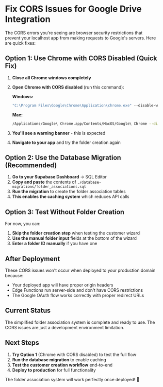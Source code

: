 # Fix CORS Issues for Google Drive Integration

The CORS errors you're seeing are browser security restrictions that prevent your localhost app from making requests to Google's servers. Here are quick fixes:

## Option 1: Use Chrome with CORS Disabled (Quick Fix)

1. **Close all Chrome windows completely**
2. **Open Chrome with CORS disabled** (run this command):
   
   **Windows:**
   ```cmd
   "C:\Program Files\Google\Chrome\Application\chrome.exe" --disable-web-security --disable-features=VizDisplayCompositor --user-data-dir=C:\temp\chrome_dev
   ```
   
   **Mac:**
   ```bash
   /Applications/Google\ Chrome.app/Contents/MacOS/Google\ Chrome --disable-web-security --disable-features=VizDisplayCompositor --user-data-dir=/tmp/chrome_dev
   ```

3. **You'll see a warning banner** - this is expected
4. **Navigate to your app** and try the folder creation again

## Option 2: Use the Database Migration (Recommended)

1. **Go to your Supabase Dashboard** → SQL Editor
2. **Copy and paste** the contents of `./database-migrations/folder_associations.sql`
3. **Run the migration** to create the folder association tables
4. **This enables the caching system** which reduces API calls

## Option 3: Test Without Folder Creation

For now, you can:
1. **Skip the folder creation step** when testing the customer wizard
2. **Use the manual folder input** fields at the bottom of the wizard
3. **Enter a folder ID manually** if you have one

## After Deployment

These CORS issues won't occur when deployed to your production domain because:
- Your deployed app will have proper origin headers
- Edge Functions run server-side and don't have CORS restrictions
- The Google OAuth flow works correctly with proper redirect URLs

## Current Status

The simplified folder association system is complete and ready to use. The CORS issues are just a development environment limitation.

## Next Steps

1. **Try Option 1** (Chrome with CORS disabled) to test the full flow
2. **Run the database migration** to enable caching
3. **Test the customer creation workflow** end-to-end
4. **Deploy to production** for full functionality

The folder association system will work perfectly once deployed! 🚀
